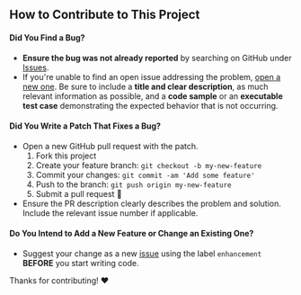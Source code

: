 ## How to Contribute to This Project

#### **Did You Find a Bug?**

  * **Ensure the bug was not already reported** by searching on GitHub under [Issues](issues).
  * If you're unable to find an open issue addressing the problem, [open a new one](new-issue). Be sure to include a **title and clear description**, as much relevant information as possible, and a **code sample** or an **executable test case** demonstrating the expected behavior that is not occurring.

#### **Did You Write a Patch That Fixes a Bug?**

  * Open a new GitHub pull request with the patch.
    1. Fork this project
    1. Create your feature branch: `git checkout -b my-new-feature`
    1. Commit your changes: `git commit -am 'Add some feature'`
    1. Push to the branch: `git push origin my-new-feature`
    1. Submit a pull request :tada:
  * Ensure the PR description clearly describes the problem and solution. Include the relevant issue number if applicable.

#### **Do You Intend to Add a New Feature or Change an Existing One?**

  * Suggest your change as a new [issue](new-issue) using the label `enhancement` **BEFORE** you start writing code.

Thanks for contributing! :heart:

[issues]: github.com/Kkthnx-WoW/KkthnxUI/issues
[new-issue]: github.com/Kkthnx-WoW/KkthnxUI/issues/new